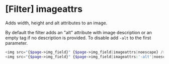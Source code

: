 # [Filter] imageattrs

Adds width, height and alt attributes to an image.

By default the filter adds an "alt" attribute with image description or an empty tag if no description is provided. To disable add `-alt` to the first parameter.

```php
<img src="{$page->img_field}" {$page->img_field|imageattrs|noescape} />
<img src="{$page->img_field}" {$page->img_field|imageattrs:'-alt'|noescape} />
```